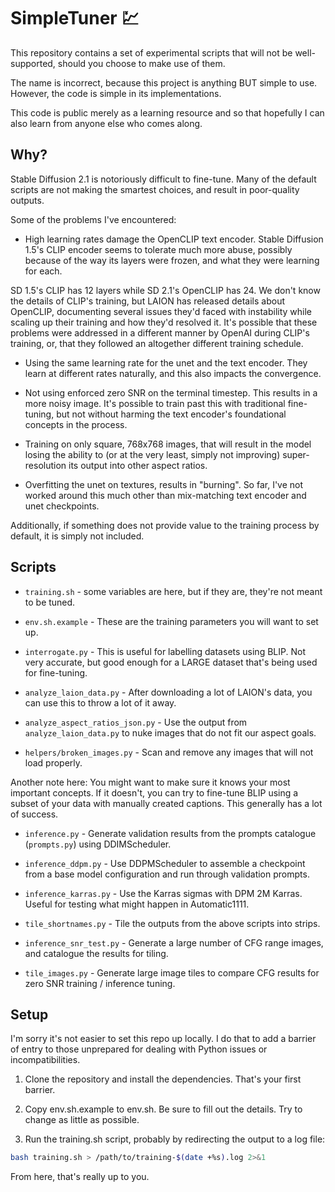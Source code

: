 # SimpleTuner 💹

This repository contains a set of experimental scripts that will not be well-supported, should you choose to make use of them.

The name is incorrect, because this project is anything BUT simple to use. However, the code is simple in its implementations.

This code is public merely as a learning resource and so that hopefully I can also learn from anyone else who comes along.

## Why?

Stable Diffusion 2.1 is notoriously difficult to fine-tune. Many of the default scripts are not making the smartest choices, and result in poor-quality outputs.

Some of the problems I've encountered:

* High learning rates damage the OpenCLIP text encoder. Stable Diffusion 1.5's CLIP encoder seems to tolerate much more abuse, possibly because of the way its layers were frozen, and what they were learning for each.

SD 1.5's CLIP has 12 layers while SD 2.1's OpenCLIP has 24. We don't know the details of CLIP's training, but LAION has released details about OpenCLIP, documenting several issues they'd faced with instability while scaling up their training and how they'd resolved it. It's possible that these problems were addressed in a different manner by OpenAI during CLIP's training, or, that they followed an altogether different training schedule.

* Using the same learning rate for the unet and the text encoder. They learn at different rates naturally, and this also impacts the convergence.

* Not using enforced zero SNR on the terminal timestep. This results in a more noisy image. It's possible to train past this with traditional fine-tuning, but not without harming the text encoder's foundational concepts in the process.

* Training on only square, 768x768 images, that will result in the model losing the ability to (or at the very least, simply not improving) super-resolution its output into other aspect ratios.

* Overfitting the unet on textures, results in "burning". So far, I've not worked around this much other than mix-matching text encoder and unet checkpoints.

Additionally, if something does not provide value to the training process by default, it is simply not included.

## Scripts

* `training.sh` - some variables are here, but if they are, they're not meant to be tuned.
* `env.sh.example` - These are the training parameters you will want to set up.

* `interrogate.py` - This is useful for labelling datasets using BLIP. Not very accurate, but good enough for a LARGE dataset that's being used for fine-tuning.

* `analyze_laion_data.py` - After downloading a lot of LAION's data, you can use this to throw a lot of it away.
* `analyze_aspect_ratios_json.py` - Use the output from `analyze_laion_data.py` to nuke images that do not fit our aspect goals.
* `helpers/broken_images.py` - Scan and remove any images that will not load properly.

Another note here: You might want to make sure it knows your most important concepts. If it doesn't, you can try to fine-tune BLIP using a subset of your data with manually created captions. This generally has a lot of success.

* `inference.py` - Generate validation results from the prompts catalogue (`prompts.py`) using DDIMScheduler.
* `inference_ddpm.py` - Use DDPMScheduler to assemble a checkpoint from a base model configuration and run through validation prompts.
* `inference_karras.py` - Use the Karras sigmas with DPM 2M Karras. Useful for testing what might happen in Automatic1111.
* `tile_shortnames.py` - Tile the outputs from the above scripts into strips.

* `inference_snr_test.py` - Generate a large number of CFG range images, and catalogue the results for tiling.
* `tile_images.py` - Generate large image tiles to compare CFG results for zero SNR training / inference tuning.

## Setup

I'm sorry it's not easier to set this repo up locally. I do that to add a barrier of entry to those unprepared for dealing with Python issues or incompatibilities.

1. Clone the repository and install the dependencies. That's your first barrier.

2. Copy env.sh.example to env.sh. Be sure to fill out the details. Try to change as little as possible.

3. Run the training.sh script, probably by redirecting the output to a log file:

```bash
bash training.sh > /path/to/training-$(date +%s).log 2>&1
```

From here, that's really up to you.